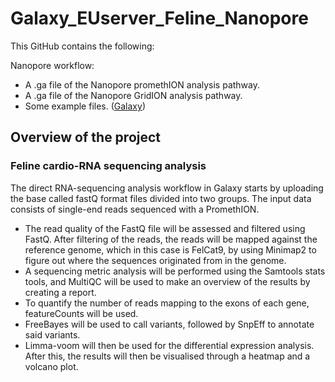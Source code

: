 # Galaxy_EUserver_Feline_Nanopore
This GitHub contains the following:

Nanopore workflow: 
- A .ga file of the Nanopore promethION analysis pathway.
- A .ga file of the Nanopore GridION analysis pathway.
- Some example files. ([Galaxy](Galaxy)) 

## Overview of the project

### Feline cardio-RNA sequencing analysis  
The direct RNA-sequencing analysis workflow in Galaxy starts by uploading the base called fastQ format files divided into two groups. The input data consists of single-end reads sequenced with a PromethION.  
* The read quality of the FastQ file will be assessed and filtered using FastQ. After filtering of the reads, the reads will be mapped against the reference genome, which in this case is FelCat9, by using Minimap2 to figure out where the sequences originated from in the genome.
* A sequencing metric analysis will be performed using the Samtools stats tools, and MultiQC will be used to make an overview of the results by creating a report. 
* To quantify the number of reads mapping to the exons of each gene, featureCounts will be used.
* FreeBayes will be used to call variants, followed by SnpEff to annotate said variants. 
* Limma-voom will then be used for the differential expression analysis. After this, the results will then be visualised through a heatmap and a volcano plot.
